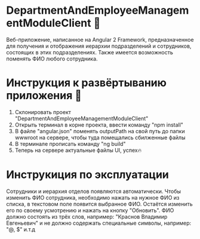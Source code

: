 # DepartmentAndEmployeeManagementModuleClient :camel:
Веб-приложение, написанное на Angular 2 Framework, предназначенное для получения и отображения иерархии подразделений и сотрудников, состоящих в этих подразделениях. 
Также имеется возможность поменять ФИО любого сотрудника.

# Инструкция к развёртыванию приложения :key:

1) Склонировать проект "DepartmentAndEmployeeManagementModuleClient"
2) Открыть терминал в корне проекта, ввести команду "npm install"
3) В файле "angular.json" поменять outputPath на свой путь до папки wwwroot на сервере, чтобы туда помещались сбилженные файлы
4) В терминале прописать команду "ng build"
5) Теперь на сервере актуальные файлы UI, успех🔥

# Инструкиция по эксплуатации

Сотрудники и иерархия отделов появляются автоматически.
Чтобы изменить ФИО сотрудника, необходимо нажать на нужное ФИО из списка, в текстовом поле появится выбранное ФИО.
Остаётся изменить его по своему усмотрению и нажать на кнопку "Обновить".
ФИО должно состоять из трёх слов, например: "Краснов Владимир Евгеньевич" и не должно содержать специальные символы, например: "@, $" и.т.д